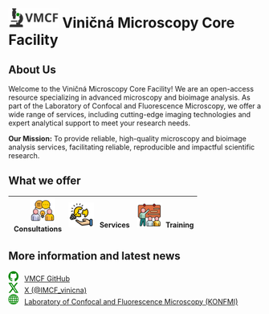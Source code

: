 # <img src="images/VMCF_logo_bg.svg" alt="VMCF Logo" height="40"> Viničná Microscopy Core Facility

## About Us

Welcome to the Viničná Microscopy Core Facility! We are an open-access resource specializing in advanced microscopy and bioimage analysis. As part of the Laboratory of Confocal and Fluorescence Microscopy, we offer a wide range of services, including cutting-edge imaging technologies and expert analytical support to meet your research needs.

**Our Mission:** To provide reliable, high-quality microscopy and bioimage analysis services, facilitating reliable, reproducible and impactful scientific research.

## What we offer
|&nbsp; &nbsp; &nbsp; <img src="images/consulting2.png" alt="Consultations" height="50"> <div style="text-align: center;"> &nbsp;Consultations|<img src="images/services.png" alt="Services" height="50"> &nbsp; Services|<img src="images/training.png" alt="Trainng" height="50"> &nbsp;Training|
|---|---|---|



## More information and latest news

<img src="images/github_logo.svg" alt="GitHub Logo" width="20" height="20"> &nbsp; [VMCF GitHub](https://github.com/vmcf-konfmi)<br><img src="images/X_logo.svg" alt="X Logo" width="20" height="20">  &nbsp; [X (@IMCF_vinicna)](https://x.com/IMCF_vinicna)<br><img src="images/web_logo.svg" alt="Website Logo" width="20" height="20">  &nbsp; [Laboratory of Confocal and Fluorescence Microscopy (KONFMI)](https://www.natur.cuni.cz/biology/service/laboratory-of-confocal-and-fluorescence-microscopy?set_language=en)

